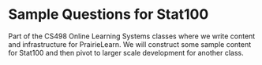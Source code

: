 # Sample Questions for Stat100
Part of the CS498 Online Learning Systems classes where we write content and infrastructure for PrairieLearn. We will construct some sample content for Stat100 and then pivot to larger scale development for another class.